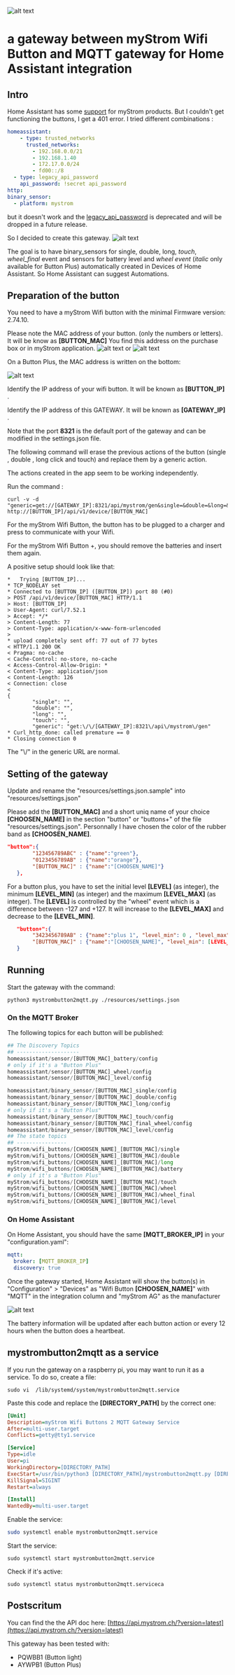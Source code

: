 ![alt text](https://raw.githubusercontent.com/djax666/mystrombutton2mqtt/master/static/mystrombutton2mqtt_title.png "Logo") 
# a gateway between myStrom Wifi Button and MQTT gateway for Home Assistant integration 

## Intro

Home Assistant has some [support](https://www.home-assistant.io/integrations/mystrom#binary-sensor) for myStrom products. But I couldn't get functioning the buttons, I get a 401 error. I tried different combinations :
``` yaml
homeassistant:
    - type: trusted_networks
      trusted_networks:
        - 192.168.0.0/21
        - 192.168.1.40
        - 172.17.0.0/24
        - fd00::/8
  - type: legacy_api_password
    api_password: !secret api_password
http:
binary_sensor:
  - platform: mystrom
```
but it doesn't work and the [legacy_api_password](https://www.home-assistant.io/docs/authentication/providers/#legacy-api-password) is deprecated and will be dropped in a future release.

So I decided to create this gateway.
![alt text](https://raw.githubusercontent.com/djax666/mystrombutton2mqtt/master/static/schema.png "Functional Schema")

The goal is to have binary_sensors for single, double, long, _touch_, _wheel_final_ event and sensors for battery level and _wheel event_ (_italic_ only available for Button Plus) automatically created in Devices of Home Assistant. So Home Assistant can suggest Automations.

## Preparation of the button

You need to have a myStrom Wifi button with the minimal Firmware version: 2.74.10.

Please note the MAC address of your button. (only the numbers or letters). It will be know as __\[BUTTON_MAC\]__
You find this address on the purchase box or in myStrom application.
![alt text](https://raw.githubusercontent.com/djax666/mystrombutton2mqtt/master/static/macaddress_box.jpg "MAC address on the box") or 
![alt text](https://raw.githubusercontent.com/djax666/mystrombutton2mqtt/master/static/macaddress_android.jpg "MAC address in Android App")

On a Button Plus, the MAC address is written on the bottom:

![alt text](https://raw.githubusercontent.com/djax666/mystrombutton2mqtt/master/static/mac_on_button_plus.jpg "MAC address on the bottom")




Identify the IP address of your wifi button. It will be known as __\[BUTTON_IP\]__ .

Identify the IP address of this GATEWAY. It will be known as __\[GATEWAY_IP\]__ .

Note that the port __8321__ is the default port of the gateway and can be modified in the settings.json file.

The following command will erase the previous actions of the button (single , double , long click and touch) and replace them by a generic action.

The actions created in the app seem to be working independently. 

Run the command :
```console
curl -v -d "generic=get://[GATEWAY_IP]:8321/api/mystrom/gen&single=&double=&long=&touch=" http://[BUTTON_IP]/api/v1/device/[BUTTON_MAC]
```

For the myStrom Wifi Button, the button has to be plugged to a charger and press to communicate with your Wifi.

For the myStrom Wifi Button +, you should remove the batteries and insert them again.

A positive setup should look like that:
```console
*   Trying [BUTTON_IP]...
* TCP_NODELAY set
* Connected to [BUTTON_IP] ([BUTTON_IP]) port 80 (#0)
> POST /api/v1/device/[BUTTON_MAC] HTTP/1.1
> Host: [BUTTON_IP]
> User-Agent: curl/7.52.1
> Accept: */*
> Content-Length: 77
> Content-Type: application/x-www-form-urlencoded
>
* upload completely sent off: 77 out of 77 bytes
< HTTP/1.1 200 OK
< Pragma: no-cache
< Cache-Control: no-store, no-cache
< Access-Control-Allow-Origin: *
< Content-Type: application/json
< Content-Length: 126
< Connection: close
<
{
        "single": "",
        "double": "",
        "long": "",
        "touch": "",
        "generic": "get:\/\/[GATEWAY_IP]:8321\/api\/mystrom\/gen"
* Curl_http_done: called premature == 0
* Closing connection 0

```
The "\\/" in the generic URL are normal.


## Setting of the gateway

Update and rename the "resources/settings.json.sample" into "resources/settings.json"

Please add the __\[BUTTON_MAC\]__ and a short uniq name of your choice __\[CHOOSEN_NAME\]__ in the section "button" or "buttons+" of the file "resources/settings.json". Personnally I have chosen the color of the rubber band as __\[CHOOSEN_NAME\]__.

```json
"button":{
		"123456789ABC" : {"name":"green"},
		"0123456789AB" : {"name":"orange"},
        "[BUTTON_MAC]" : {"name":"[CHOOSEN_NAME]"}
   },
```

For a button plus, you have to set the initial level __\[LEVEL\]__ (as integer), the minimum __\[LEVEL_MIN\]__ (as integer) and the maximum __\[LEVEL_MAX\]__ (as integer). The __\[LEVEL\]__ is controlled by the "wheel" event which is a difference between -127 and +127.
It will increase to the __\[LEVEL_MAX\]__ and decrease to the __\[LEVEL_MIN\]__.

```json
   "button+":{
		"3423456789AB" : {"name":"plus 1", "level_min": 0 , "level_max":255, "level":0},
        "[BUTTON_MAC]" : {"name":"[CHOOSEN_NAME]", "level_min": [LEVEL_MIN] , "level_max": [LEVEL_MAX], "level": [LEVEL]}
   }
```


## Running

Start the gateway with the command:
```console
python3 mystrombutton2mqtt.py ./resources/settings.json
```
### On the MQTT Broker

The following topics for each button will be published:
```python
## The Discovery Topics
## --------------------
homeassistant/sensor/[BUTTON_MAC]_battery/config
# only if it's a "Button Plus"
homeassistant/sensor/[BUTTON_MAC]_wheel/config  
homeassistant/sensor/[BUTTON_MAC]_level/config  

homeassistant/binary_sensor/[BUTTON_MAC]_single/config 
homeassistant/binary_sensor/[BUTTON_MAC]_double/config 
homeassistant/binary_sensor/[BUTTON_MAC]_long/config
# only if it's a "Button Plus"
homeassistant/binary_sensor/[BUTTON_MAC]_touch/config  
homeassistant/binary_sensor/[BUTTON_MAC]_final_wheel/config  
homeassistant/binary_sensor/[BUTTON_MAC]_level/config  
## The state topics
## ----------------
myStrom/wifi_buttons/[CHOOSEN_NAME]_[BUTTON_MAC]/single
myStrom/wifi_buttons/[CHOOSEN_NAME]_[BUTTON_MAC]/double
myStrom/wifi_buttons/[CHOOSEN_NAME]_[BUTTON_MAC]/long
myStrom/wifi_buttons/[CHOOSEN_NAME]_[BUTTON_MAC]/battery
# only if it's a "Button Plus"
myStrom/wifi_buttons/[CHOOSEN_NAME]_[BUTTON_MAC]/touch
myStrom/wifi_buttons/[CHOOSEN_NAME]_[BUTTON_MAC]/wheel
myStrom/wifi_buttons/[CHOOSEN_NAME]_[BUTTON_MAC]/wheel_final
myStrom/wifi_buttons/[CHOOSEN_NAME]_[BUTTON_MAC]/level
```

### On Home Assistant
On Home Assistant, you should have the same __\[MQTT_BROKER_IP\]__ in your "configuration.yaml":
```yaml
mqtt:
  broker: [MQTT_BROKER_IP]
  discovery: true
```
Once the gateway started, Home Assistant will show the button(s) in "Configuration" > "Devices" as "Wifi Button __\[CHOOSEN_NAME\]__" with "MQTT" in the integration column and "myStrom AG" as the manufacturer

![alt text](https://raw.githubusercontent.com/djax666/mystrombutton2mqtt/master/static/devices.png "Wifi Buttons in Devices")

The battery information will be updated after each button action or every 12 hours when the button does a heartbeat.

## mystrombutton2mqtt as a service
If you run the gateway on a raspberry pi, you may want to run it as a service. To do so, create a file:
```console
sudo vi  /lib/systemd/system/mystrombutton2mqtt.service
```

Paste this code and replace the __\[DIRECTORY_PATH\]__ by the correct one:
```ini
[Unit]
Description=myStrom Wifi Buttons 2 MQTT Gateway Service
After=multi-user.target
Conflicts=getty@tty1.service

[Service]
Type=idle
User=pi
WorkingDirectory=[DIRECTORY_PATH]
ExecStart=/usr/bin/python3 [DIRECTORY_PATH]/mystrombutton2mqtt.py [DIRECTORY_PATH]/resources/settings.json
KillSignal=SIGINT
Restart=always

[Install]
WantedBy=multi-user.target
```
Enable the service:
```bash
sudo systemctl enable mystrombutton2mqtt.service
```
Start the service:
```console
sudo systemctl start mystrombutton2mqtt.service
```
Check if it's active:
```console
sudo systemctl status mystrombutton2mqtt.serviceca
```
## Postscritum
You can find the the API doc here: [https://api.mystrom.ch/?version=latest](https://api.mystrom.ch/?version=latest)

This gateway has been tested with:
* PQWBB1 (Button light) 
* AYWPB1 (Button Plus)
